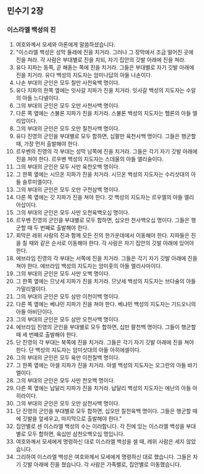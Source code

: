 ## 민수기 2장

### 이스라엘 백성의 진
1. 여호와께서 모세와 아론에게 말씀하셨습니다.
2. "이스라엘 백성은 성막 둘레에 진을 치거라. 그러나 그 장막에서 조금 떨어진 곳에 진을 쳐라. 각 사람은 부대별로 진을 치되, 자기 집안의 깃발 아래에 진을 쳐라.
3. 유다 지파는 동쪽, 곧 해돋는 쪽에 진을 치거라. 그들은 부대별로 자기 깃발 아래에 진을 치거라. 유다 백성의 지도자는 암미나답의 아들 나손이다.
4. 나손 부대의 군인은 모두 칠만 사천육백 명이다.
5. 유다 지파의 한쪽 옆에는 잇사갈 지파가 진을 치거라. 잇사갈 백성의 지도자는 수알의 아들 느다넬이다.
6. 그의 부대의 군인은 모두 오만 사천사백 명이다.
7. 다른 쪽 옆에는 스불론 지파가 진을 치거라. 스불론 백성의 지도자는 헬론의 아들 엘리압이다.
8. 그의 부대의 군인은 모두 오만 칠천사백 명이다.
9. 유다 진영의 군인을 부대별로 모두 합하면, 십팔만 육천사백 명이다. 그들은 행군할 때, 가장 먼저 출발해야 한다.
10. 르우벤의 진영의 각 부대는 성막 남쪽에 진을 치거라. 그들은 각기 자기 깃발 아래에 진을 쳐야 한다. 르우벤 백성의 지도자는 스데울의 아들 엘리술이다.
11. 그의 부대의 군인은 모두 사만 육천오백 명이다.
12. 그 한쪽 옆에는 시므온 지파가 진을 치거라. 시므온 백성의 지도자는 수리삿대의 아들 슬루미엘이다.
13. 그의 부대의 군인은 모두 오만 구천삼백 명이다.
14. 다른 쪽 옆에는 갓 지파가 진을 쳐야 한다. 갓 백성의 지도자는 르우엘의 아들 엘리아삽이다.
15. 그의 부대의 군인은 모두 사만 오천육백오십 명이다.
16. 르우벤 진영의 군인을 부대별로 모두 합하면, 십오만 천사백오십 명이다. 그들은 행군할 때 두 번째로 출발해야 한다.
17. 회막은 레위 사람의 진과 함께 모든 진의 한가운데에서 이동해야 한다. 지파들은 진을 칠 때와 같은 순서로 이동해야 한다. 각 사람은 자기 집안의 깃발 아래에 있어야 한다.
18. 에브라임 진영의 각 부대는 서쪽에 진을 치거라. 그들은 각기 자기 깃발 아래에 진을 쳐야 한다. 에브라임 백성의 지도자는 암미훗의 아들 엘리사마이다.
19. 그의 부대의 군인은 모두 사만 오백 명이다.
20. 그 한쪽 옆에는 므낫세 지파가 진을 치거라. 므낫세 백성의 지도자는 브다술의 아들 가말리엘이다.
21. 그의 부대의 군인은 모두 삼만 이천이백 명이다.
22. 다른 쪽 옆에는 베냐민 지파가 진을 쳐야 한다. 베냐민 백성의 지도자는 기드오니의 아들 아비단이다.
23. 그의 부대의 군인은 모두 삼만 오천사백 명이다.
24. 에브라임 진영의 군인을 부대별로 모두 합하면, 십만 팔천백 명이다. 그들이 행군할 때 세 번째로 출발해야 한다.
25. 단 진영의 각 부대는 북쪽에 진을 치거라. 그들은 각기 자기 깃발 아래에 진을 쳐야 한다. 단 백성의 지도자는 암미삿대의 아들 아히에셀이다.
26. 그의 부대의 군인은 모두 육만 이천칠백 명이다.
27. 그 한쪽 옆에는 아셀 지파가 진을 치거라. 아셀 백성의 지도자는 오그란의 아들 바기엘이다.
28. 그의 부대의 군인은 모두 사만 천오백 명이다.
29. 다른 쪽 옆에는 납달리 지파가 진을 치거라. 납달리 백성의 지도자는 에난의 아들 아히라이다.
30. 그의 부대의 군인은 모두 오만 삼천사백 명이다.
31. 단 진영의 군인을 부대별로 모두 합하면, 십오만 칠천육백 명이다. 그들은 행군할 때에 깃발을 앞세우고, 마지막으로 출발해야 한다."
32. 집안별로 센 이스라엘 백성의 수는 이러합니다. 각 진에 있는 이스라엘 백성을 부대별로 모두 합하면, 육십만 삼천오백오십 명입니다.
33. 여호와께서 모세에게 명령하신 대로 이스라엘 백성을 셀 때, 레위 사람은 세지 않았습니다.
34. 그리하여 이스라엘 백성은 여호와께서 모세에게 명령하신 대로 했습니다. 그들은 자기 깃발 아래에 진을 쳤습니다. 각 사람은 가족별로, 집안별로 이동했습니다.